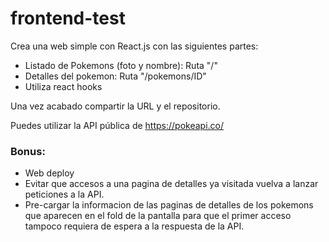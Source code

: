 # frontend-test

Crea una web simple con React.js con las siguientes partes:
- Listado de Pokemons (foto y nombre): Ruta "/"
- Detalles del pokemon: Ruta "/pokemons/ID"
- Utiliza react hooks

Una vez acabado compartir la URL y el repositorio.


Puedes utilizar la API pública de https://pokeapi.co/


### Bonus:
- Web deploy
- Evitar que accesos a una pagina de detalles ya visitada vuelva a lanzar peticiones a la API.
- Pre-cargar la informacion de las paginas de detalles de los pokemons que aparecen en el fold de la pantalla para que el primer acceso tampoco requiera de espera a la respuesta de la API.
